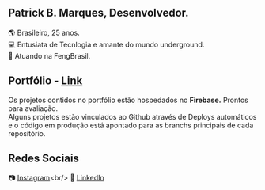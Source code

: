 ## Patrick B. Marques, Desenvolvedor.

:earth_americas: Brasileiro, 25 anos. <br/>
💻 Entusiata de Tecnlogia e amante do mundo underground. <br/>
📍 Atuando na FengBrasil.

## Portfólio - [Link](https://patrick-b-marques.web.app/)

Os projetos contidos no portfólio estão hospedados no <strong>Firebase.</strong> Prontos para avaliação.<br/>
Alguns projetos estão vinculados ao Github através de Deploys automáticos e o código em produção está apontado para as branchs principais de cada repositório.

## Redes Sociais

📷 [Instagram](https://www.instagram.com/patrickmarques__)<br/>
🔗 [LinkedIn](https://www.linkedin.com/in/patrick-belfort-91253b200/)
